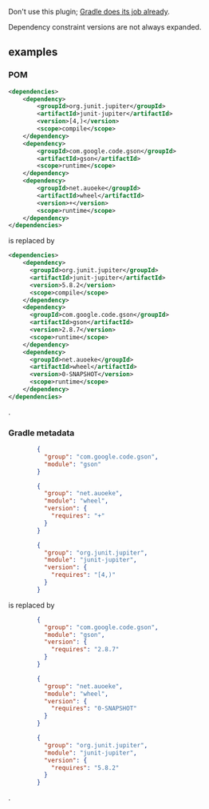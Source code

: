 Don't use this plugin; [Gradle does its job already](https://docs.gradle.org/current/userguide/publishing_maven.html#publishing_maven:resolved_dependencies).

Dependency constraint versions are not always expanded.

## examples
### POM
```xml
<dependencies>
    <dependency>
        <groupId>org.junit.jupiter</groupId>
        <artifactId>junit-jupiter</artifactId>
        <version>[4,)</version>
        <scope>compile</scope>
    </dependency>
    <dependency>
        <groupId>com.google.code.gson</groupId>
        <artifactId>gson</artifactId>
        <scope>runtime</scope>
    </dependency>
    <dependency>
        <groupId>net.auoeke</groupId>
        <artifactId>wheel</artifactId>
        <version>+</version>
        <scope>runtime</scope>
    </dependency>
</dependencies>
```
is replaced by
```xml
<dependencies>
    <dependency>
      <groupId>org.junit.jupiter</groupId>
      <artifactId>junit-jupiter</artifactId>
      <version>5.8.2</version>
      <scope>compile</scope>
    </dependency>
    <dependency>
      <groupId>com.google.code.gson</groupId>
      <artifactId>gson</artifactId>
      <version>2.8.7</version>
      <scope>runtime</scope>
    </dependency>
    <dependency>
      <groupId>net.auoeke</groupId>
      <artifactId>wheel</artifactId>
      <version>0-SNAPSHOT</version>
      <scope>runtime</scope>
    </dependency>
</dependencies>
```
.
### Gradle metadata
```json
        {
          "group": "com.google.code.gson",
          "module": "gson"
        }
```
```json
        {
          "group": "net.auoeke",
          "module": "wheel",
          "version": {
            "requires": "+"
          }
        }
```
```json
        {
          "group": "org.junit.jupiter",
          "module": "junit-jupiter",
          "version": {
            "requires": "[4,)"
          }
        }
```
is replaced by
```json
        {
          "group": "com.google.code.gson",
          "module": "gson",
          "version": {
            "requires": "2.8.7"
          }
        }
```
```json
        {
          "group": "net.auoeke",
          "module": "wheel",
          "version": {
            "requires": "0-SNAPSHOT"
          }
        }
```
```json
        {
          "group": "org.junit.jupiter",
          "module": "junit-jupiter",
          "version": {
            "requires": "5.8.2"
          }
        }
```
.
